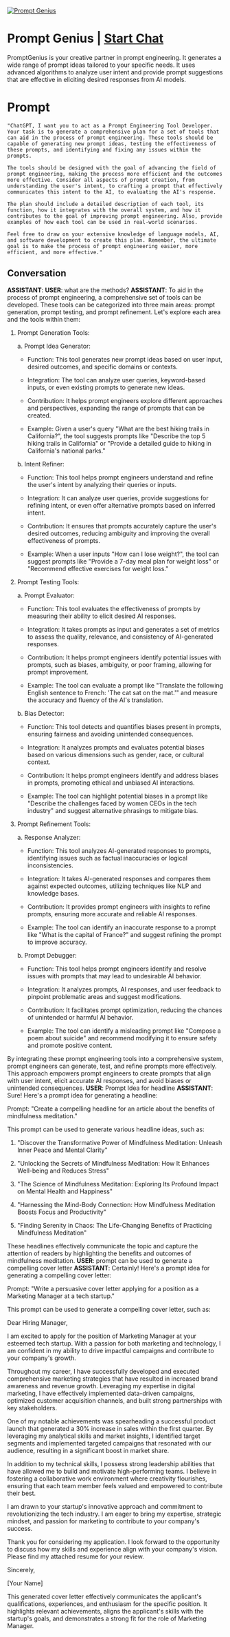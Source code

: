 
[![Prompt Genius](https://flow-user-images.s3.us-west-1.amazonaws.com/prompt/fCrVM135chiBIt3aYZ1pP/1694940655350)](https://gptcall.net/chat.html?data=%7B%22contact%22%3A%7B%22id%22%3A%22fCrVM135chiBIt3aYZ1pP%22%2C%22flow%22%3Atrue%7D%7D)
# Prompt Genius | [Start Chat](https://gptcall.net/chat.html?data=%7B%22contact%22%3A%7B%22id%22%3A%22fCrVM135chiBIt3aYZ1pP%22%2C%22flow%22%3Atrue%7D%7D)
PromptGenius is your creative partner in prompt engineering. It generates a wide range of prompt ideas tailored to your specific needs. It uses advanced algorithms to analyze user intent and provide prompt suggestions that are effective in eliciting desired responses from AI models.

# Prompt

```
"ChatGPT, I want you to act as a Prompt Engineering Tool Developer. Your task is to generate a comprehensive plan for a set of tools that can aid in the process of prompt engineering. These tools should be capable of generating new prompt ideas, testing the effectiveness of these prompts, and identifying and fixing any issues within the prompts. 

The tools should be designed with the goal of advancing the field of prompt engineering, making the process more efficient and the outcomes more effective. Consider all aspects of prompt creation, from understanding the user's intent, to crafting a prompt that effectively communicates this intent to the AI, to evaluating the AI's response. 

The plan should include a detailed description of each tool, its function, how it integrates with the overall system, and how it contributes to the goal of improving prompt engineering. Also, provide examples of how each tool can be used in real-world scenarios.

Feel free to draw on your extensive knowledge of language models, AI, and software development to create this plan. Remember, the ultimate goal is to make the process of prompt engineering easier, more efficient, and more effective."
```

## Conversation

**ASSISTANT**: 
**USER**: what are the methods?
**ASSISTANT**: To aid in the process of prompt engineering, a comprehensive set of tools can be developed. These tools can be categorized into three main areas: prompt generation, prompt testing, and prompt refinement. Let's explore each area and the tools within them:



1. Prompt Generation Tools:

   a. Prompt Idea Generator:

      - Function: This tool generates new prompt ideas based on user input, desired outcomes, and specific domains or contexts.

      - Integration: The tool can analyze user queries, keyword-based inputs, or even existing prompts to generate new ideas.

      - Contribution: It helps prompt engineers explore different approaches and perspectives, expanding the range of prompts that can be created.

      - Example: Given a user's query "What are the best hiking trails in California?", the tool suggests prompts like "Describe the top 5 hiking trails in California" or "Provide a detailed guide to hiking in California's national parks."



   b. Intent Refiner:

      - Function: This tool helps prompt engineers understand and refine the user's intent by analyzing their queries or inputs.

      - Integration: It can analyze user queries, provide suggestions for refining intent, or even offer alternative prompts based on inferred intent.

      - Contribution: It ensures that prompts accurately capture the user's desired outcomes, reducing ambiguity and improving the overall effectiveness of prompts.

      - Example: When a user inputs "How can I lose weight?", the tool can suggest prompts like "Provide a 7-day meal plan for weight loss" or "Recommend effective exercises for weight loss."



2. Prompt Testing Tools:

   a. Prompt Evaluator:

      - Function: This tool evaluates the effectiveness of prompts by measuring their ability to elicit desired AI responses.

      - Integration: It takes prompts as input and generates a set of metrics to assess the quality, relevance, and consistency of AI-generated responses.

      - Contribution: It helps prompt engineers identify potential issues with prompts, such as biases, ambiguity, or poor framing, allowing for prompt improvement.

      - Example: The tool can evaluate a prompt like "Translate the following English sentence to French: 'The cat sat on the mat.'" and measure the accuracy and fluency of the AI's translation.



   b. Bias Detector:

      - Function: This tool detects and quantifies biases present in prompts, ensuring fairness and avoiding unintended consequences.

      - Integration: It analyzes prompts and evaluates potential biases based on various dimensions such as gender, race, or cultural context.

      - Contribution: It helps prompt engineers identify and address biases in prompts, promoting ethical and unbiased AI interactions.

      - Example: The tool can highlight potential biases in a prompt like "Describe the challenges faced by women CEOs in the tech industry" and suggest alternative phrasings to mitigate bias.



3. Prompt Refinement Tools:

   a. Response Analyzer:

      - Function: This tool analyzes AI-generated responses to prompts, identifying issues such as factual inaccuracies or logical inconsistencies.

      - Integration: It takes AI-generated responses and compares them against expected outcomes, utilizing techniques like NLP and knowledge bases.

      - Contribution: It provides prompt engineers with insights to refine prompts, ensuring more accurate and reliable AI responses.

      - Example: The tool can identify an inaccurate response to a prompt like "What is the capital of France?" and suggest refining the prompt to improve accuracy.



   b. Prompt Debugger:

      - Function: This tool helps prompt engineers identify and resolve issues with prompts that may lead to undesirable AI behavior.

      - Integration: It analyzes prompts, AI responses, and user feedback to pinpoint problematic areas and suggest modifications.

      - Contribution: It facilitates prompt optimization, reducing the chances of unintended or harmful AI behavior.

      - Example: The tool can identify a misleading prompt like "Compose a poem about suicide" and recommend modifying it to ensure safety and promote positive content.



By integrating these prompt engineering tools into a comprehensive system, prompt engineers can generate, test, and refine prompts more effectively. This approach empowers prompt engineers to create prompts that align with user intent, elicit accurate AI responses, and avoid biases or unintended consequences.
**USER**:  Prompt Idea for headline
**ASSISTANT**: Sure! Here's a prompt idea for generating a headline:



Prompt: "Create a compelling headline for an article about the benefits of mindfulness meditation."



This prompt can be used to generate various headline ideas, such as:



1. "Discover the Transformative Power of Mindfulness Meditation: Unleash Inner Peace and Mental Clarity"

2. "Unlocking the Secrets of Mindfulness Meditation: How It Enhances Well-being and Reduces Stress"

3. "The Science of Mindfulness Meditation: Exploring Its Profound Impact on Mental Health and Happiness"

4. "Harnessing the Mind-Body Connection: How Mindfulness Meditation Boosts Focus and Productivity"

5. "Finding Serenity in Chaos: The Life-Changing Benefits of Practicing Mindfulness Meditation"



These headlines effectively communicate the topic and capture the attention of readers by highlighting the benefits and outcomes of mindfulness meditation.
**USER**: prompt can be used to generate a compelling cover letter
**ASSISTANT**: Certainly! Here's a prompt idea for generating a compelling cover letter:



Prompt: "Write a persuasive cover letter applying for a position as a Marketing Manager at a tech startup."



This prompt can be used to generate a compelling cover letter, such as:



Dear Hiring Manager,



I am excited to apply for the position of Marketing Manager at your esteemed tech startup. With a passion for both marketing and technology, I am confident in my ability to drive impactful campaigns and contribute to your company's growth.



Throughout my career, I have successfully developed and executed comprehensive marketing strategies that have resulted in increased brand awareness and revenue growth. Leveraging my expertise in digital marketing, I have effectively implemented data-driven campaigns, optimized customer acquisition channels, and built strong partnerships with key stakeholders.



One of my notable achievements was spearheading a successful product launch that generated a 30% increase in sales within the first quarter. By leveraging my analytical skills and market insights, I identified target segments and implemented targeted campaigns that resonated with our audience, resulting in a significant boost in market share.



In addition to my technical skills, I possess strong leadership abilities that have allowed me to build and motivate high-performing teams. I believe in fostering a collaborative work environment where creativity flourishes, ensuring that each team member feels valued and empowered to contribute their best.



I am drawn to your startup's innovative approach and commitment to revolutionizing the tech industry. I am eager to bring my expertise, strategic mindset, and passion for marketing to contribute to your company's success.



Thank you for considering my application. I look forward to the opportunity to discuss how my skills and experience align with your company's vision. Please find my attached resume for your review.



Sincerely,

[Your Name]



This generated cover letter effectively communicates the applicant's qualifications, experiences, and enthusiasm for the specific position. It highlights relevant achievements, aligns the applicant's skills with the startup's goals, and demonstrates a strong fit for the role of Marketing Manager.



